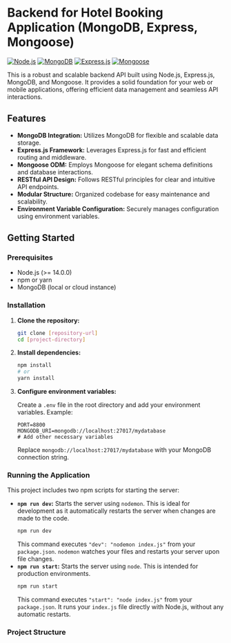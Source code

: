 # Backend for Hotel Booking Application (MongoDB, Express, Mongoose)

[![Node.js](https://img.shields.io/badge/node-%3E%3D14.0.0-green.svg)](https://nodejs.org/)
[![MongoDB](https://img.shields.io/badge/MongoDB-4EA94B?style=for-the-badge&logo=mongodb&logoColor=white)](https://www.mongodb.com/)
[![Express.js](https://img.shields.io/badge/express.js-%23404d59.svg?style=for-the-badge&logo=express&logoColor=%2361DAFB)](https://expressjs.com/)
[![Mongoose](https://img.shields.io/badge/Mongoose-880000?style=for-the-badge&logo=mongoose&logoColor=white)](https://mongoosejs.com/)

This is a robust and scalable backend API built using Node.js, Express.js, MongoDB, and Mongoose. It provides a solid foundation for your web or mobile applications, offering efficient data management and seamless API interactions.

## Features

-   **MongoDB Integration:** Utilizes MongoDB for flexible and scalable data storage.
-   **Express.js Framework:** Leverages Express.js for fast and efficient routing and middleware.
-   **Mongoose ODM:** Employs Mongoose for elegant schema definitions and database interactions.
-   **RESTful API Design:** Follows RESTful principles for clear and intuitive API endpoints.
-   **Modular Structure:** Organized codebase for easy maintenance and scalability.
-   **Environment Variable Configuration:** Securely manages configuration using environment variables.

## Getting Started

### Prerequisites

-   Node.js (>= 14.0.0)
-   npm or yarn
-   MongoDB (local or cloud instance)

### Installation

1.  **Clone the repository:**

    ```bash
    git clone [repository-url]
    cd [project-directory]
    ```

2.  **Install dependencies:**

    ```bash
    npm install
    # or
    yarn install
    ```

3.  **Configure environment variables:**

    Create a `.env` file in the root directory and add your environment variables. Example:

    ```
    PORT=8800
    MONGODB_URI=mongodb://localhost:27017/mydatabase
    # Add other necessary variables
    ```

    Replace `mongodb://localhost:27017/mydatabase` with your MongoDB connection string.

### Running the Application

This project includes two npm scripts for starting the server:

-   **`npm run dev`:** Starts the server using `nodemon`. This is ideal for development as it automatically restarts the server when changes are made to the code.
    ```bash
    npm run dev
    ```
    This command executes `"dev": "nodemon index.js"` from your `package.json`. `nodemon` watches your files and restarts your server upon file changes.
-   **`npm run start`:** Starts the server using `node`. This is intended for production environments.
    ```bash
    npm run start
    ```
    This command executes `"start": "node index.js"` from your `package.json`. It runs your `index.js` file directly with Node.js, without any automatic restarts.

### Project Structure
